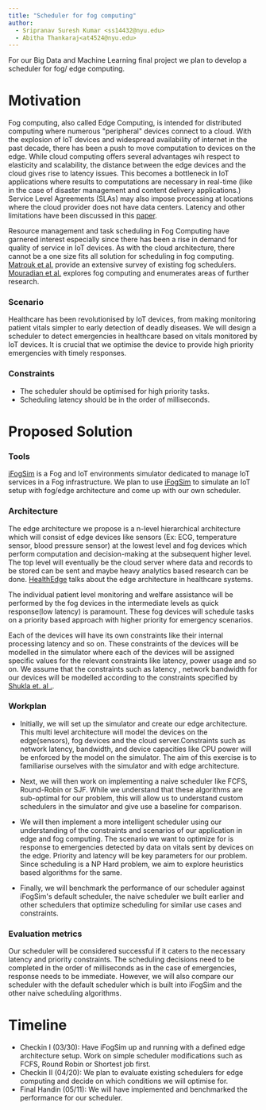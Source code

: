 ```yaml
---
title: "Scheduler for fog computing"
author:
  - Sripranav Suresh Kumar <ss14432@nyu.edu>
  - Abitha Thankaraj<at4524@nyu.edu>
---
```


For our Big Data and Machine Learning final project we plan to develop a
scheduler for fog/ edge computing.
# Motivation

Fog computing, also called Edge Computing, is intended for distributed computing where numerous 
"peripheral" devices connect to a cloud. With the explosion of IoT devices and widespread availability 
 of internet in the past decade, there has been a push to move computation to devices on the edge. While cloud computing
 offers several advantages wih respect to elasticity and scalability, the distance between the edge devices and
 the cloud gives rise to latency issues. This becomes a bottleneck in IoT applications
 where results to computations are necessary in real-time (like in the case of disaster management
and content delivery applications.) Service Level Agreements (SLAs) may also impose processing at 
locations where the cloud provider does not have data centers. Latency and other limitations have 
been discussed in this [paper](https://www.researchgate.net/profile/Rodolfo-Milito/publication/235409978_Fog_Computing_and_its_Role_in_the_Internet_of_Things/links/0deec531f19946228c000000/Fog-Computing-and-its-Role-in-the-Internet-of-Things.pdf).

Resource management and task scheduling in Fog Computing have garnered interest especially since there has been a
 rise in demand for quality of service in IoT devices. As with the cloud architecture, there cannot be a one size
 fits all solution for scheduling in fog computing. [Matrouk et al.](https://www.atlantis-press.com/journals/ijndc/125951775/view) provide an extensive survey of existing fog schedulers. 
 [Mouradian et al.](https://arxiv.org/pdf/1710.11001.pdf) explores fog computing and enumerates areas of
 further research.

### Scenario

Healthcare has been revolutionised by IoT devices, from making monitoring patient vitals simpler 
to early detection of deadly diseases. We will design a scheduler to detect emergencies in healthcare based on vitals 
monitored by IoT devices. It is crucial that we optimise the device to provide high priority emergencies with timely 
responses.

### Constraints
* The scheduler should be optimised for high priority tasks.
* Scheduling latency should be in the order of milliseconds.

# Proposed Solution

### Tools

[iFogSim](https://github.com/Cloudslab/iFogSim) is a Fog and IoT environments 
simulator dedicated to manage IoT services in a Fog infrastructure. 
We plan to use [iFogSim](https://arxiv.org/abs/1606.02007)
to simulate an IoT setup with fog/edge architecture and come up with our own scheduler.


### Architecture

The edge architecture we propose is a n-level hierarchical architecture which will consist of edge devices like
 sensors (Ex: ECG, temperature sensor, blood pressure sensor) at the 
lowest level and fog devices which perform computation and decision-making at the subsequent higher level. The top level will
eventually be the cloud server where data and records to be stored can be sent and maybe heavy analytics based research can be
done. [HealthEdge](http://www.cs.virginia.edu/~hs6ms/publishedPaper/Conference/2017/HealthEdge-BigData2017.pdf) talks about the 
edge architecture in healthcare systems.

The individual patient level monitoring and welfare assistance will be performed by the fog devices in the intermediate 
levels as quick response(low latency) is paramount. These fog devices will schedule tasks on a priority based approach with 
higher priority for emergency scenarios.

Each of the devices will have its own constraints like their internal processing latency and so on. These 
constraints of the devices will be modelled in the simulator where each of the devices will be assigned specific values for 
the relevant constraints like latency, power usage and so on. We assume that the constraints such as latency
, network bandwidth for our devices will be modelled according to the constraints specified by  [Shukla et. al
.](https://journals.plos.org/plosone/article?id=10.1371/journal.pone.0224934).   

### Workplan

* Initially, we will set up the simulator and create our edge architecture. This multi level architecture will model the devices on the edge(sensors),
 fog devices and the cloud server.Constraints such as network latency, bandwidth,  and device capacities like CPU power will be enforced by the 
  model on the simulator. The aim of this exercise is to familiarise ourselves with the simulator and with edge architecture. 
  
* Next, we will then work on implementing a naive scheduler
like FCFS, Round-Robin or SJF. While we understand that these algorithms are sub-optimal for our problem, this will 
  allow us to understand custom schedulers in the simulator and give use a baseline for comparison. 

* We will then implement a more intelligent scheduler using our understanding of the constraints and scenarios of our application in edge 
and fog computing. The scenario we want to optimize for is response to emergencies detected by data on vitals sent by devices on the edge.
  Priority and latency will be key parameters for our problem. Since scheduling is a NP Hard problem, we aim to explore heuristics based algorithms for the same.
  
* Finally, we will benchmark the performance of our scheduler against
iFogSim's default scheduler, the naive scheduler we built earlier and other schedulers
that optimize scheduling for similar use cases and constraints.
  

### Evaluation metrics

Our scheduler will be considered successful if it caters to the necessary latency and priority constraints. The scheduling decisions need to 
be completed in the order of milliseconds as in the case of emergencies, response needs to be immediate. However, we will also
compare our scheduler with the default scheduler which is built into iFogSim and the other naive scheduling algorithms.


# Timeline


* Checkin I (03/30): Have iFogSim up and running with a defined edge architecture
    setup. Work on simple scheduler modifications such as FCFS, Round Robin or Shortest job first.
* Checkin II (04/20): We plan to evaluate existing schedulers for edge computing and decide 
on which conditions we will optimise for. 
* Final Handin (05/11): We will have implemented and benchmarked the performance for our scheduler.
